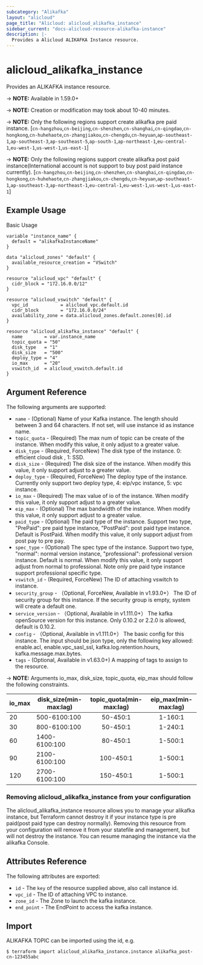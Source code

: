 ```yaml
---
subcategory: "Alikafka"
layout: "alicloud"
page_title: "Alicloud: alicloud_alikafka_instance"
sidebar_current: "docs-alicloud-resource-alikafka-instance"
description: |-
  Provides a Alicloud ALIKAFKA Instance resource.
---
```


# alicloud\_alikafka\_instance

Provides an ALIKAFKA instance resource.

-> **NOTE:** Available in 1.59.0+

-> **NOTE:** Creation or modification may took about 10-40 minutes.

-> **NOTE:** Only the following regions support create alikafka pre paid instance.
[`cn-hangzhou`,`cn-beijing`,`cn-shenzhen`,`cn-shanghai`,`cn-qingdao`,`cn-hongkong`,`cn-huhehaote`,`cn-zhangjiakou`,`cn-chengdu`,`cn-heyuan`,`ap-southeast-1`,`ap-southeast-3`,`ap-southeast-5`,`ap-south-1`,`ap-northeast-1`,`eu-central-1`,`eu-west-1`,`us-west-1`,`us-east-1`]

-> **NOTE:** Only the following regions support create alikafka post paid instance(International account is not support to buy post paid instance currently). 
[`cn-hangzhou`,`cn-beijing`,`cn-shenzhen`,`cn-shanghai`,`cn-qingdao`,`cn-hongkong`,`cn-huhehaote`,`cn-zhangjiakou`,`cn-chengdu`,`cn-heyuan`,`ap-southeast-1`,`ap-southeast-3`,`ap-northeast-1`,`eu-central-1`,`eu-west-1`,`us-west-1`,`us-east-1`]
## Example Usage

Basic Usage

```
variable "instance_name" {
  default = "alikafkaInstanceName"
}

data "alicloud_zones" "default" {
  available_resource_creation = "VSwitch"
}

resource "alicloud_vpc" "default" {
  cidr_block = "172.16.0.0/12"
}

resource "alicloud_vswitch" "default" {
  vpc_id            = alicloud_vpc.default.id
  cidr_block        = "172.16.0.0/24"
  availability_zone = data.alicloud_zones.default.zones[0].id
}

resource "alicloud_alikafka_instance" "default" {
  name        = var.instance_name
  topic_quota = "50"
  disk_type   = "1"
  disk_size   = "500"
  deploy_type = "4"
  io_max      = "20"
  vswitch_id  = alicloud_vswitch.default.id
}
```

## Argument Reference

The following arguments are supported:

* `name` - (Optional) Name of your Kafka instance. The length should between 3 and 64 characters. If not set, will use instance id as instance name.
* `topic_quota` - (Required) The max num of topic can be create of the instance. When modify this value, it only adjust to a greater value.
* `disk_type` - (Required, ForceNew) The disk type of the instance. 0: efficient cloud disk , 1: SSD.
* `disk_size` - (Required) The disk size of the instance. When modify this value, it only support adjust to a greater value.
* `deploy_type` - (Required, ForceNew) The deploy type of the instance. Currently only support two deploy type, 4: eip/vpc instance, 5: vpc instance.
* `io_max` - (Required) The max value of io of the instance. When modify this value, it only support adjust to a greater value.
* `eip_max` - (Optional) The max bandwidth of the instance. When modify this value, it only support adjust to a greater value.
* `paid_type` - (Optional) The paid type of the instance. Support two type, "PrePaid": pre paid type instance, "PostPaid": post paid type instance. Default is PostPaid. When modify this value, it only support adjust from post pay to pre pay. 
* `spec_type` - (Optional) The spec type of the instance. Support two type, "normal": normal version instance, "professional": professional version instance. Default is normal. When modify this value, it only support adjust from normal to professional. Note only pre paid type instance support professional specific type.
* `vswitch_id` - (Required, ForceNew) The ID of attaching vswitch to instance.
* `security_group` - （Optional, ForceNew, Available in v1.93.0+） The ID of security group for this instance. If the security group is empty, system will create a default one.
* `service_version` - （Optional, Available in v1.111.0+） The kafka openSource version for this instance. Only 0.10.2 or 2.2.0 is allowed, default is 0.10.2.
* `config` - （Optional, Available in v1.111.0+） The basic config for this instance. The input should be json type, only the following key allowed: enable.acl, enable.vpc_sasl_ssl, kafka.log.retention.hours, kafka.message.max.bytes.
* `tags` - (Optional, Available in v1.63.0+) A mapping of tags to assign to the resource.

-> **NOTE:** Arguments io_max, disk_size, topic_quota, eip_max should follow the following constraints.

| io_max | disk_size(min-max:lag) | topic_quota(min-max:lag) | eip_max(min-max:lag) | 
|------|-------------|:----:|:-----:|
|20          |  500-6100:100   |   50-450:1  |    1-160:1  |
|30          |  800-6100:100   |   50-450:1  |    1-240:1  |
|60          |  1400-6100:100  |   80-450:1  |    1-500:1  |
|90          |  2100-6100:100  |   100-450:1 |    1-500:1  |
|120         |  2700-6100:100  |   150-450:1 |    1-500:1  |

### Removing alicloud_alikafka_instance from your configuration
 
The alicloud_alikafka_instance resource allows you to manage your alikafka instance, but Terraform cannot destroy it if your instance type is pre paid(post paid type can destroy normally). Removing this resource from your configuration will remove it from your statefile and management, but will not destroy the instance. You can resume managing the instance via the alikafka Console.
 
## Attributes Reference

The following attributes are exported:

* `id` - The `key` of the resource supplied above, also call instance id.
* `vpc_id` - The ID of attaching VPC to instance.
* `zone_id` - The Zone to launch the kafka instance.
* `end_point` - The EndPoint to access the kafka instance.

## Import

ALIKAFKA TOPIC can be imported using the id, e.g.

```
$ terraform import alicloud_alikafka_instance.instance alikafka_post-cn-123455abc
```
